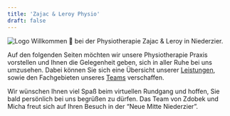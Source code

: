 ```yaml
---
title: 'Zajac & Leroy Physio'
draft: false
---
```


![Logo](logo.webp#center)
Willkommen 👋 bei der Physiotherapie Zajac & Leroy in Niederzier.

Auf den folgenden Seiten möchten wir unsere Physiotherapie Praxis vorstellen und Ihnen die Gelegenheit geben, sich in aller Ruhe bei uns umzusehen. Dabei können Sie sich eine Übersicht unserer [Leistungen](/zlp/leistungen/), sowie den Fachgebieten unseres [Teams](/zlp/team/) verschaffen.

Wir wünschen Ihnen viel Spaß beim virtuellen Rundgang und hoffen, Sie bald persönlich bei uns begrüßen zu dürfen. Das Team von Zdobek und Micha freut sich auf Ihren Besuch in der &ldquo;Neue Mitte Niederzier&rdquo;.
